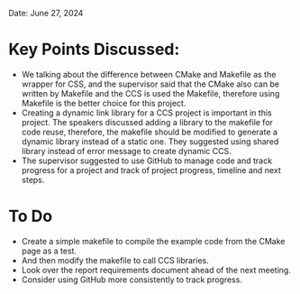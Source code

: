 Date: June 27, 2024

# Key Points Discussed: 
- We talking about the difference between CMake and Makefile as the wrapper for CSS, and the supervisor said that the CMake also can be written by Makefile and the CCS is used the Makefile, therefore using Makefile is the better choice for this project. 
- Creating a dynamic link library for a CCS project is important in this project. The speakers discussed adding a library to the makefile for code reuse, therefore, the makefile should be modified to generate a dynamic library instead of a static one. They suggested using shared library instead of error message to create dynamic CCS. 
- The supervisor suggested to use GitHub to manage code and track progress for a project and track of project progress, timeline and next steps. 
# To Do 
- Create a simple makefile to compile the example code from the CMake page as a test. 
- And then modify the makefile to call CCS libraries. 
- Look over the report requirements document ahead of the next meeting. 
- Consider using GitHub more consistently to track progress.